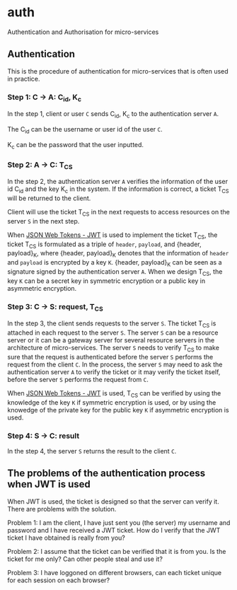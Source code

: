 # auth
Authentication and Authorisation for micro-services

## Authentication

This is the procedure of authentication for micro-services that is often used in practice.

### Step 1: C &rarr; A: C<sub>id</sub>, K<sub>c</sub>

In the step 1, client or user `C` sends C<sub>id</sub>, K<sub>c</sub> to the authentication server `A`.

The C<sub>id</sub> can be the username or user id of the user `C`.

K<sub>c</sub> can be the password that the user inputted.

### Step 2: A &rarr; C: T<sub>CS</sub>

In the step 2, the authentication server `A` verifies the information of the user id C<sub>id</sub> and the key K<sub>c</sub> in the system. If the information is correct, a ticket T<sub>CS</sub> will be returned to the client.

Client will use the ticket T<sub>CS</sub> in the next requests to access resources on the server `S` in the next step.

When [JSON Web Tokens - JWT](https://jwt.io) is used to implement the ticket T<sub>CS</sub>, the ticket T<sub>CS</sub> is formulated as a triple of `header`, `payload`, and {header, payload}<sub>K</sub>, where {header, payload}<sub>K</sub> denotes that the information of `header` and `payload` is encrypted by a key `K`.
{header, payload}<sub>K</sub> can be seen as a signature signed by the authentication server `A`.
When we design T<sub>CS</sub>, the key `K` can be a secret key in symmetric encryption or a public key in asymmetric encryption.

### Step 3: C &rarr; S: request, T<sub>CS</sub>

In the step 3, the client sends requests to the server `S`. The ticket T<sub>CS</sub> is attached in each request to the server `S`. The server `S` can be a resource server or it can be a gateway server for several resource servers in the architecture of micro-services.
The server `S` needs to verify T<sub>CS</sub> to make sure that the request is authenticated before the server `S` performs the request from the client `C`.
In the process, the server `S` may need to ask the authentication server `A` to verify the ticket or it may verify the ticket itself, before the server `S` performs the request from `C`.

When [JSON Web Tokens - JWT](https://jwt.io) is used, T<sub>CS</sub> can be verified by using the knowledge of the key `K` if symmetric encryption is used, or by using the knowedge of the private key for the public key `K` if asymmetric encryption is used.

### Step 4: S &rarr; C: result

In the step 4, the server `S` returns the result to the client `C`.

## The problems of the authentication process when JWT is used

When JWT is used, the ticket is designed so that the server can verify it. There are problems with the solution.

Problem 1: I am the client, I have just sent you (the server) my username and password and I have received a JWT ticket. 
How do I verify that the JWT ticket I have obtained is really from you?

Problem 2: I assume that the ticket can be verified that it is from you. 
Is the ticket for me only? Can other people steal and use it?

Problem 3: I have loggoned on different browsers, can each ticket unique for each session on each browser?
